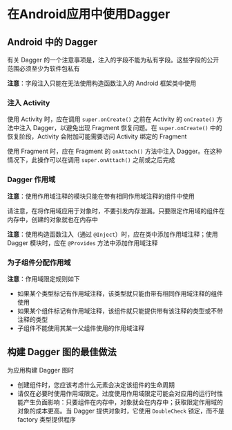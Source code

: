# 在Android应用中使用Dagger

## Android 中的 Dagger

有关 Dagger 的一个注意事项是，注入的字段不能为私有字段。这些字段的公开范围必须至少为软件包私有

**注意**：字段注入只能在无法使用构造函数注入的 Android 框架类中使用

### 注入 Activity

使用 Activity 时，应在调用 `super.onCreate()` 之前在 Activity 的 `onCreate()` 方法中注入 Dagger，以避免出现 Fragment 恢复问题。在 `super.onCreate()` 中的恢复阶段，Activity 会附加可能需要访问 Activity 绑定的 Fragment

使用 Fragment 时，应在 Fragment 的 `onAttach()` 方法中注入 Dagger。在这种情况下，此操作可以在调用 `super.onAttach()` 之前或之后完成

### Dagger 作用域

**注意**：使用作用域注释的模块只能在带有相同作用域注释的组件中使用

请注意，在将作用域应用于对象时，不要引发内存泄漏。只要限定作用域的组件在内存中，创建的对象就也在内存中

**注意**：使用构造函数注入（通过 `@Inject`）时，应在类中添加作用域注释；使用 Dagger 模块时，应在 `@Provides` 方法中添加作用域注释

### 为子组件分配作用域

**注意**：作用域限定规则如下

+ 如果某个类型标记有作用域注释，该类型就只能由带有相同作用域注释的组件使用
+ 如果某个组件标记有作用域注释，该组件就只能提供带有该注释的类型或不带注释的类型
+ 子组件不能使用其某一父组件使用的作用域注释

## 构建 Dagger 图的最佳做法

为应用构建 Dagger 图时

- 创建组件时，您应该考虑什么元素会决定该组件的生命周期
- 请仅在必要时使用作用域限定。过度使用作用域限定可能会对应用的运行时性能产生负面影响：只要组件在内存中，对象就会在内存中；获取限定作用域的对象的成本更高。当 Dagger 提供对象时，它使用 `DoubleCheck` 锁定，而不是 factory 类型提供程序